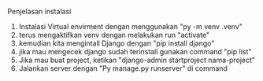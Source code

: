 Penjelasan instalasi

1. Instalasi Virtual envirment dengan menggunakan "py -m venv .venv"
2. terus mengaktifkan venv dengan melakukan run "activate"
3. kemudian kita mengintall Django dengan "pip install django"
4. jika mau mengecek django sudah terinstall gunakan command "pip list"
5. Jika mau buat project, ketikan "django-admin startproject nama-project"
6. Jalankan server dengan "Py manage.py runserver" di command
